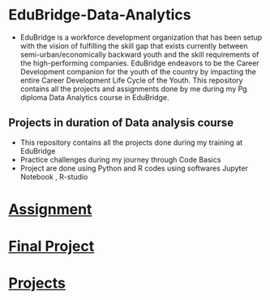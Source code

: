 # EduBridge-Data-Analytics

- EduBridge is a workforce development organization that has been setup with the vision of fulfilling the skill gap that exists currently between semi-urban/economically backward youth and the skill requirements of the high-performing companies. EduBridge endeavors to be the Career Development companion for the youth of the country by impacting the entire Career Development Life Cycle of the Youth. This repository contains all the projects and assignments done by me during my Pg diploma Data Analytics course in EduBridge.

## Projects in duration of Data analysis course

- This repository contains all the projects done during my training at EduBridge
- Practice challenges during my journey through Code Basics
- Project are done using Python and R codes using softwares Jupyter Notebook , R-studio

<a href="https://github.com/boddeti21/EduBridge-Data-Analytics/tree/main/Assignment"><h1>Assignment</h1></a>

<a href="https://github.com/boddeti21/EduBridge-Data-Analytics/tree/main/Final%20Project"><h1>Final Project</h1></a>

<a href="https://github.com/boddeti21/EduBridge-Data-Analytics/tree/main/Projects"><h1>Projects</h1></a>
